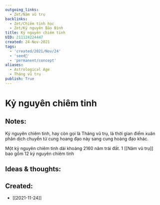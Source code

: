 ```yaml
---
outgoing_links:
  - Zet/Năm vũ trụ
backlinks:
  - Zet/Chiêm tinh học
  - Zet/Kỷ nguyên Bảo Bình
title: Kỷ nguyên chiêm tinh
UID: 211124224447
created: 24-Nov-2021
tags:
  - 'created/2021/Nov/24'
  - 'seed🥜'
  - 'permanent/concept'
aliases:
  - Astrological Age
  - Tháng vũ trụ
publish: True
---
```

# Kỷ nguyên chiêm tinh

## Notes:
Kỷ nguyên chiêm tinh, hay còn gọi là Tháng vũ trụ, là thời gian điểm xuân phân dịch chuyển từ cung hoang đạo này sang cung hoàng đạo khác. 

Một kỷ nguyên chiêm tinh dài khoảng 2160 năm trái đất. 1 [[Năm vũ trụ]] bao gồm 12 kỷ nguyên chiêm tinh

## Ideas & thoughts:





## Created:
- [[2021-11-24]]
